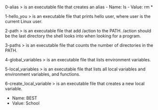 0-alias > is an executable file that creates an alias - Name: ls - Value: rm *

1-hello_you > is an executable file that prints hello user, where user is the current Linux user.

2-path > is an executable file that add /action to the PATH. /action should be the last directory the shell looks into when looking for a program.

3-paths > is an executable file that counts the number of directories in the PATH.

4-global_variables > is an executable file that lists environment variables.

5-local_variables > is an executable file that lists all local variables and environment variables, and functions.

6-create_local_variable > is an executable file that creates a new local variable.
- Name: BEST
- Value: School
